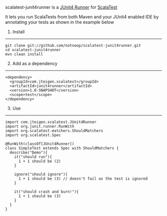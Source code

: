 scalatest-junit4runner is a [JUnit4 Runner](http://www.junit.org/) for [ScalaTest](http://www.artima.com/scalatest/)

It lets you run ScalaTests from both Maven and your JUnit4 enabled IDE by annotating your tests as shown in the example below

1. Install
----------------

    git clone git://github.com/notnoop/scalatest-junit4runner.git
    cd scalatest-junit4runner
    mvn clean install


2. Add as a dependency
---------------------------

    <dependency>
      <groupId>com.jteigen.scalatest</groupId>
      <artifactId>junit4runner</artifactId>
      <version>1.0-SNAPSHOT</version>
      <scope>test</scope>
    </dependency>

3. Use
----------------------

    import com.jteigen.scalatest.JUnit4Runner
    import org.junit.runner.RunWith
    import org.scalatest.matchers.ShouldMatchers
    import org.scalatest.Spec

    @RunWith(classOf[JUnit4Runner])
    class SimpleTest extends Spec with ShouldMatchers {
      describe("Demo"){
        it("should run"){
          1 + 1 should be (2)
        }

        ignore("should ignore"){
          1 + 1 should be (3) // doesn't fail as the test is ignored
        }

        it("should crash and burn!"){
          1 + 1 should be (3)
        }
      }
    }
